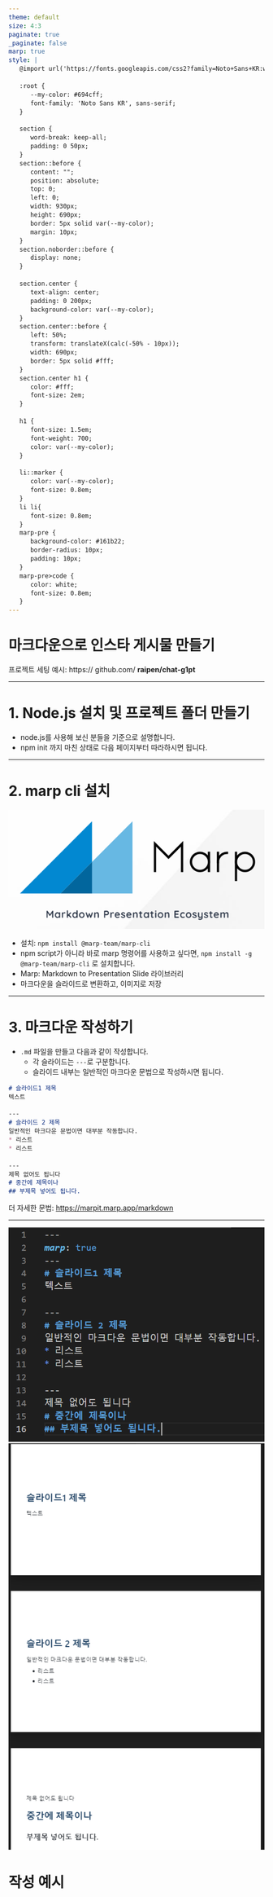 ```yaml
---
theme: default
size: 4:3
paginate: true
_paginate: false
marp: true
style: |
   @import url('https://fonts.googleapis.com/css2?family=Noto+Sans+KR:wght@100;300;400;500;700;900&display=swap');
   
   :root {
      --my-color: #694cff;
      font-family: 'Noto Sans KR', sans-serif;
   }

   section {
      word-break: keep-all;
      padding: 0 50px;
   }
   section::before {
      content: "";
      position: absolute;
      top: 0;
      left: 0;
      width: 930px;
      height: 690px;
      border: 5px solid var(--my-color);
      margin: 10px;
   }
   section.noborder::before {
      display: none;
   }

   section.center {
      text-align: center;
      padding: 0 200px;
      background-color: var(--my-color);
   }
   section.center::before {
      left: 50%;
      transform: translateX(calc(-50% - 10px));
      width: 690px;
      border: 5px solid #fff;
   }
   section.center h1 {
      color: #fff;
      font-size: 2em;
   }

   h1 {
      font-size: 1.5em;
      font-weight: 700;
      color: var(--my-color);
   }

   li::marker {
      color: var(--my-color);
      font-size: 0.8em;
   }
   li li{
      font-size: 0.8em;
   }
   marp-pre {
      background-color: #161b22;
      border-radius: 10px;
      padding: 10px;
   }
   marp-pre>code {
      color: white;
      font-size: 0.8em;
   }
---
```

<!-- _class: center -->
# 마크다운으로 인스타 게시물 만들기
프로젝트 세팅 예시:
https:// github.com/ **raipen/chat-g1pt**

---
# 1. Node.js 설치 및 프로젝트 폴더 만들기
* node.js를 사용해 보신 분들을 기준으로 설명합니다.
* npm init 까지 마친 상태로 다음 페이지부터 따라하시면 됩니다.

---
# 2. marp cli 설치
![width:450px](./marp.png)
* 설치: ```npm install @marp-team/marp-cli```
* npm script가 아니라 바로 marp 명령어를 사용하고 싶다면, ```npm install -g @marp-team/marp-cli``` 로 설치합니다.
* Marp: Markdown to Presentation Slide 라이브러리
* 마크다운을 슬라이드로 변환하고, 이미지로 저장

---
# 3. 마크다운 작성하기
* ```.md``` 파일을 만들고 다음과 같이 작성합니다.
   * 각 슬라이드는 ```---```로 구분합니다.
   * 슬라이드 내부는 일반적인 마크다운 문법으로 작성하시면 됩니다.
```md
# 슬라이드1 제목
텍스트

---
# 슬라이드 2 제목
일반적인 마크다운 문법이면 대부분 작동합니다.
* 리스트
* 리스트

---
제목 없어도 됩니다
# 중간에 제목이나
## 부제목 넣어도 됩니다.
```
더 자세한 문법: https://marpit.marp.app/markdown 

---
![bg 90%](./codeE.png)
![bg 90%](./codeE2.png)
# 작성 예시
<br>
<br>
<br>
<br>
<br>
<br>
<br>
<br>
<br>
<br>
<br>
<br>
<br>

---
# 4. marp cli로 슬라이드 만들기
* marp 명령어로 슬라이드를 만들 수 있습니다.
* ```marp --images [png|jpeg] 파일이름```
* --output 옵션: 이미지 파일들의 저장 위치를 지정
* ex) ```marp --images png --output ./png index.md```
* package.json
```
{
   ...
   "scripts": {
      "marp:windows": "marp --allow-local-files --images png --output %INIT_CWD%/png -I %INIT_CWD%/",
      "marp:linux": "marp --allow-local-files --images png --output $INIT_CWD/png -I $INIT_CWD/"
   }
   ...
}
```
* 위와 같이 작성 시 ```npm run marp:운영체제``` 로 실행 가능
   * 명령어를 실행한 디렉토리의 모든 md 파일을 png로 변환

---
# 빌드 예시
![](./build.png)

---
# + 디자인 설정
* 첫 슬라이드 위에 다양한 설정들을 할 수 있습니다.

```
---
theme: default
size: 4:3
class:
   - orange
paginate: true
marp: true
style: |
   section.orange {
      word-break: keep-all;
      padding: 0 50px;
      background-color: orange;
   }
---
첫 슬라이드 마크다운
밑에는 일반적인 마크다운 문법으로 작성하시면 됩니다.
```
자세한 문법은 https://marpit.marp.app/directives